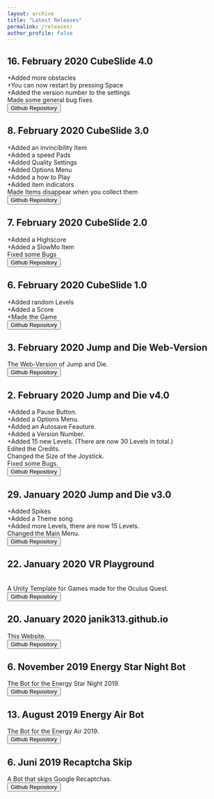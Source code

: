 ```yaml
---
layout: archive
title: "Latest Releases"
permalink: /releases/
author_profile: false
---
```

<head>
<!-- Global site tag (gtag.js) - Google Analytics -->
<script async src="https://www.googletagmanager.com/gtag/js?id=UA-157295670-1"></script>
<script>
  window.dataLayer = window.dataLayer || [];
  function gtag(){dataLayer.push(arguments);}
  gtag('js', new Date());

  gtag('config', 'UA-157295670-1');
</script>
</head>

<h2>16. February 2020 CubeSlide 4.0 </h2>
+Added more obstacles
<br>+You can now restart by pressing Space
<br>+Added the version number to the settings
<br>Made some general bug fixes
<br><button onclick="window.location.href='https://github.com/Janik313/CubeSlide'">Github Repository</button>

<h2>8. February 2020 CubeSlide 3.0 </h2>
+Added an invincibility Item
<br>+Added a speed Pads
<br>+Added Quality Settings
<br>+Added Options Menu
<br>+Added a how to Play
<br>+Added item indicators
<br>Made Items disappear when you collect them
<br><button onclick="window.location.href='https://github.com/Janik313/CubeSlide'">Github Repository</button>

<h2>7. February 2020 CubeSlide 2.0 </h2>
+Added a Highscore
<br>+Added a SlowMo Item
<br>Fixed some Bugs
<br><button onclick="window.location.href='https://github.com/Janik313/CubeSlide'">Github Repository</button>

<h2>6. February 2020 CubeSlide 1.0 </h2>
+Added random Levels
<br>+Added a Score
<br>+Made the Game
<br><button onclick="window.location.href='https://github.com/Janik313/CubeSlide'">Github Repository</button>

<h2>3. February 2020 Jump and Die Web-Version </h2>
The Web-Version of Jump and Die.
<br><button onclick="window.location.href='https://github.com/Janik313/JumpAndDie-WebVersion'">Github Repository</button>

<h2>2. February 2020 Jump and Die v4.0 </h2>
+Added a Pause Button.
<br>+Added a Options Menu.
<br>+Added an Autosave Feauture.
<br>+Added a Version Number.
<br>+Added 15 new Levels. (There are now 30 Levels in total.)
<br>Edited the Credits.
<br>Changed the Size of the Joystick.
<br>Fixed some Bugs.
<br><button onclick="window.location.href='https://github.com/Janik313/JumpAndDie'">Github Repository</button>

<h2>29. January 2020 Jump and Die v3.0 </h2>
+Added Spikes
<br>+Added a Theme song
<br>+Added more Levels, there are now 15 Levels.
<br>Changed the Main Menu.
<br><button onclick="window.location.href='https://github.com/Janik313/JumpAndDie'">Github Repository</button>

<h2>22. January 2020	VR Playground</h2>
<br>A Unity Template for Games made for the Oculus Quest.
<br><button onclick="window.location.href='https://github.com/Janik313/VR_Playground'">Github Repository</button>

<h2>20. January 2020	janik313.github.io</h2>
This Website.
<br><button onclick="window.location.href='https://github.com/Janik313/janik313.github.io'">Github Repository</button>

<h2>6. November 2019	Energy Star Night Bot</h2>
The Bot for the Energy Star Night 2019.
<br><button onclick="window.location.href='https://github.com/Janik313/EnergyStarNightBot2019'">Github Repository</button>

<h2>13. August 2019	Energy Air Bot</h2>
The Bot for the Energy Air 2019.
<br><button onclick="window.location.href='https://github.com/Janik313/EnergyAirBot2019'">Github Repository</button>

<h2>6. Juni 2019	Recaptcha Skip</h2>
A Bot that skips Google Recaptchas.
<br><button onclick="window.location.href='https://github.com/Janik313/recaptchaSkip'">Github Repository</button>
